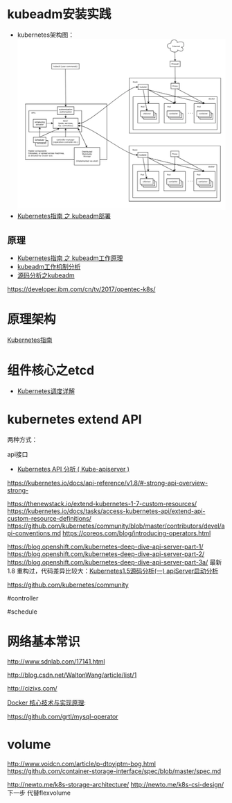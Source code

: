 

# kubeadm安装实践
- kubernetes架构图：  
  ![](./picture/k8s-arch.png)
- [Kubernetes指南 之 kubeadm部署](https://github.com/feiskyer/kubernetes-handbook/blob/master/deploy/kubeadm.md)

## 原理
- [Kubernetes指南 之 kubeadm工作原理](https://github.com/feiskyer/kubernetes-handbook/blob/master/components/kubeadm.md)
- [kubeadm工作机制分析](http://blog.csdn.net/waltonwang/article/details/70162993)
- [源码分析之kubeadm](http://blog.csdn.net/u010278923/article/details/70225173)

https://developer.ibm.com/cn/tv/2017/opentec-k8s/
 
# 原理架构
  [Kubernetes指南](https://github.com/feiskyer/kubernetes-handbook)
 
# 组件核心之etcd 


- [Kubernetes调度详解](http://dockone.io/article/2885)
 

# kubernetes extend API 
两种方式：

 api接口
- [Kubernetes API 分析 ( Kube-apiserver )](https://www.kubernetes.org.cn/3119.html)

https://kubernetes.io/docs/api-reference/v1.8/#-strong-api-overview-strong-

https://thenewstack.io/extend-kubernetes-1-7-custom-resources/
https://kubernetes.io/docs/tasks/access-kubernetes-api/extend-api-custom-resource-definitions/
https://github.com/kubernetes/community/blob/master/contributors/devel/api-conventions.md
https://coreos.com/blog/introducing-operators.html

https://blog.openshift.com/kubernetes-deep-dive-api-server-part-1/
https://blog.openshift.com/kubernetes-deep-dive-api-server-part-2/
https://blog.openshift.com/kubernetes-deep-dive-api-server-part-3a/
最新1.8 重构过，代码差异比较大：[Kubernetes1.5源码分析(一) apiServer启动分析](http://dockone.io/article/2159)

https://github.com/kubernetes/community

#controller

#schedule


# 网络基本常识
http://www.sdnlab.com/17141.html




http://blog.csdn.net/WaltonWang/article/list/1

http://cizixs.com/ 

[Docker 核心技术与实现原理](https://draveness.me/docker):


https://github.com/grtl/mysql-operator




# volume
 
http://www.voidcn.com/article/p-dtoyjptm-bog.html 
https://github.com/container-storage-interface/spec/blob/master/spec.md

http://newto.me/k8s-storage-architecture/
http://newto.me/k8s-csi-design/  下一步 代替flexvolume
